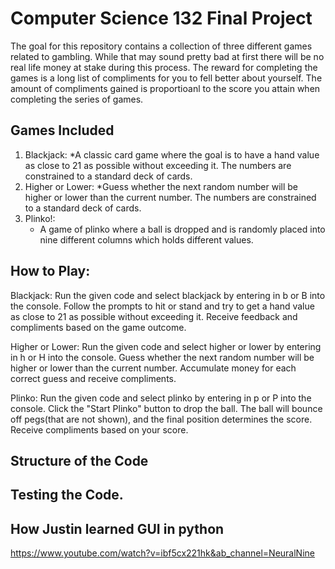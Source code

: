 # Computer Science 132 Final Project
The goal for this repository contains a collection of three different games related to gambling. While that may sound pretty bad at first there will be no real life money at stake during this process. The reward for completing the games is a long list of compliments for you to fell better about yourself. The amount of compliments gained is proportioanl to the score you attain when completing the series of games.
## Games Included
1. Blackjack:
  *A classic card game where the goal is to have a hand value as close to 21 as possible without exceeding it. The numbers are constrained to a standard deck of cards.
2. Higher or Lower:
  *Guess whether the next random number will be higher or lower than the current number. The numbers are constrained to a standard deck of cards.
3. Plinko!:
   * A game of plinko where a ball is dropped and is randomly placed into nine different columns which holds different values.

## How to Play:
Blackjack:
Run the given code and select blackjack by entering in b or B into the console.
Follow the prompts to hit or stand and try to get a hand value as close to 21 as possible without exceeding it.
Receive feedback and compliments based on the game outcome.

Higher or Lower:
Run the given code and select higher or lower by entering in h or H into the console.
Guess whether the next random number will be higher or lower than the current number.
Accumulate money for each correct guess and receive compliments.

Plinko:
Run the given code and select plinko by entering in p or P into the console.
Click the "Start Plinko" button to drop the ball.
The ball will bounce off pegs(that are not shown), and the final position determines the score.
Receive compliments based on your score.

## Structure of the Code

## Testing the Code.


## How Justin learned GUI in python
https://www.youtube.com/watch?v=ibf5cx221hk&ab_channel=NeuralNine
